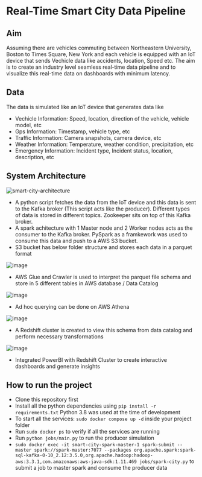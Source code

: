 # Real-Time Smart City Data Pipeline 

## Aim
Assuming there are vehicles commuting between Northeastern University, Boston to Times Square, New York and each vehicle is equipped with an IoT device that sends Vechicle data like accidents, location, Speed etc. The aim is to create an industry level seamless real-time data pipeline and to visualize this real-time data on dashboards with minimum latency. 
 
## Data
The data is simulated like an IoT device that generates data like
-  Vechicle Information: Speed, location, direction of the vehicle, vehicle model, etc
-  Gps Information: Timestamp, vehicle type, etc
-  Traffic Information: Camera snapshots, camera device, etc
-  Weather Information: Temperature, weather condition, precipitation, etc
-  Emergency Information: Incident type, Incident status, location, description, etc

## System Architecture

![smart-city-architecture](https://github.com/Pramita0410/Smart-City-Realtime-data-pipeline/assets/114774760/767597b5-f2f6-4436-a69b-71246993c15f)

- A python script fetches the data from the IoT device and this data is sent to the Kafka broker (This script acts like the producer). Different types of data is stored in different topics. Zookeeper sits on top of this Kafka broker.
- A spark achitecture with 1 Master node and 2 Worker nodes acts as the consumer to the Kafka broker. PySpark as a framkework was used to consume this data and push to a AWS S3 bucket.
- S3 bucket has below folder structure and stores each data in a parquet format

![image](https://github.com/Pramita0410/Smart-City-Realtime-data-pipeline/assets/114774760/dcdd010a-7b5c-4733-9f9a-e293692fa996)


- AWS Glue and Crawler is used to interpret the parquet file schema and store in 5 different tables in AWS database / Data Catalog

![image](https://github.com/Pramita0410/Smart-City-Realtime-data-pipeline/assets/114774760/63d60fe6-5ea3-4288-bacd-071937e65907)

- Ad hoc querying can be done on AWS Athena

![image](https://github.com/Pramita0410/Smart-City-Realtime-data-pipeline/assets/114774760/6c972f23-723b-467d-b6d6-df5249f077b9)

- A Redshift cluster is created to view this schema from data catalog and perform necessary transformations

![image](https://github.com/Pramita0410/Smart-City-Realtime-data-pipeline/assets/114774760/0d7f9b13-d400-43b8-83ff-420083d74a6d)

- Integrated PowerBI with Redshift Cluster to create interactive dashboards and generate insights

## How to run the project
- Clone this repository first
- Install all the python dependencies using `pip install -r requirements.txt` Python 3.8 was used at the time of development
- To start all the services: `sudo docker compose up -d` inside your project folder
- Run `sudo docker ps` to verify if all the services are running
- Run `python jobs/main.py` to run the producer simulation
- `sudo docker exec -it smart-city-spark-master-1 spark-submit --master spark://spark-master:7077 --packages org.apache.spark:spark-sql-kafka-0-10_2.12:3.5.0,org.apache.hadoop:hadoop-aws:3.3.1,com.amazonaws:aws-java-sdk:1.11.469 jobs/spark-city.py` to submit a job to master spark and consume the producer data


